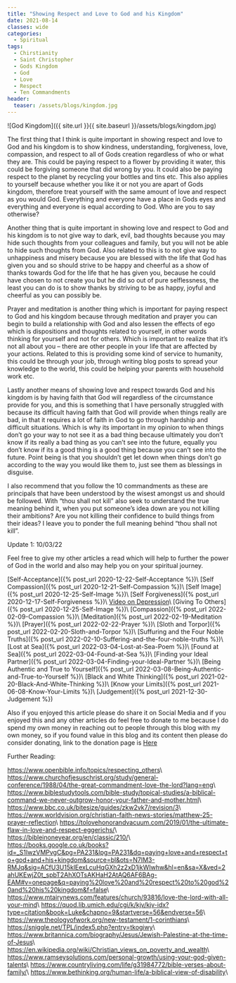 ```yaml
---
title: "Showing Respect and Love to God and his Kingdom"
date: 2021-08-14
classes: wide
categories:
  - Spiritual 
tags: 
  - Chirstianity
  - Saint Christopher
  - Gods Kingdom
  - God
  - Love
  - Respect
  - Ten Commandments
header: 
  teaser: /assets/blogs/kingdom.jpg
---
```


![God Kingdom]({{ site.url }}{{ site.baseurl }}/assets/blogs/kingdom.jpg)

The first thing that I think is quite important in showing respect and love to God and his kingdom is to show kindness, understanding, forgiveness, love, compassion, and respect to all of Gods creation regardless of who or what they are. This could be paying respect to a flower by providing it water, this could be forgiving someone that did wrong by you. It could also be paying respect to the planet by recycling your bottles and tins etc. This also applies to yourself because whether you like it or not you are apart of Gods kingdom, therefore treat yourself with the same amount of love and respect as you would God. Everything and everyone have a place in Gods eyes and everything and everyone is equal according to God. Who are you to say otherwise?

Another thing that is quite important in showing love and respect to God and his kingdom is to not give way to dark, evil, bad thoughts because you may hide such thoughts from your colleagues and family, but you will not be able to hide such thoughts from God. Also related to this is to not give way to unhappiness and misery because you are blessed with the life that God has given you and so should strive to be happy and cheerful as a show of thanks towards God for the life that he has given you, because he could have chosen to not create you but he did so out of pure selflessness, the least you can do is to show thanks by striving to be as happy, joyful and cheerful as you can possibly be. 

Prayer and meditation is another thing which is important for paying respect to God and his kingdom because through meditation and prayer you can begin to build a relationship with God and also lessen the effects of ego which is dispositions and thoughts related to yourself, in other words thinking for yourself and not for others. Which is important to realize that it’s not all about you – there are other people in your life that are affected by your actions. Related to this is providing some kind of service to humanity, this could be through your job, through writing blog posts to spread your knowledge to the world, this could be helping your parents with household work etc. 

Lastly another means of showing love and respect towards God and his kingdom is by having faith that God will regardless of the circumstance provide for you, and this is something that I have personally struggled with because its difficult having faith that God will provide when things really are bad, in that it requires a lot of faith in God to go through hardship and difficult situations. Which is why its important in my opinion to when things don’t go your way to not see it as a bad thing because ultimately you don’t know if its really a bad thing as you can’t see into the future, equally you don’t know if its a good thing is a good thing because you can’t see into the future. Point being is that you shouldn’t get let down when things don’t go according to the way you would like them to, just see them as blessings in disguise. 

I also recommend that you follow the 10 commandments as these are principals that have been understood by the wisest amongst us and should be followed. With “thou shall not kill” also seek to understand the true meaning behind it, when you put someone’s idea down are you not killing their ambitions? Are you not killing their confidence to build things from their ideas? I leave you to ponder the full meaning behind “thou shall not kill”. 

Update 1: 10/03/22

Feel free to give my other articles a read which will help to further the power of God in the world and also may help you on your spiritual journey.

[Self-Acceptance]({% post_url 2020-12-22-Self-Acceptance %})\\
[Self Compassion]({% post_url 2020-12-21-Self-Compassion %})\\
[Self Image]({% post_url 2020-12-25-Self-Image %})\\
[Self Forgiveness]({% post_url 2020-12-17-Self-Forgiveness %})\\
[Video on Depression](https://www.youtube.com/watch?v=TVgQ_tgWMyU&t=7s)\\
[Giving To Others]({% post_url 2020-12-25-Self-Image %})\\
[Compassion]({% post_url 2022-02-09-Compassion %})\\
[Meditation]({% post_url 2022-02-19-Meditation %})\\
[Prayer]({% post_url 2022-02-22-Prayer %})\\
[Sloth and Torpor]({% post_url 2022-02-20-Sloth-and-Torpor %})\\
[Suffuring and the Four Noble Truths]({% post_url 2022-02-10-Suffering-and-the-four-noble-truths %})\\
[Lost at Sea]({% post_url 2022-03-04-Lost-at-Sea-Poem %})\\
[Found at Sea]({% post_url 2022-03-04-Found-at-Sea %})\\
[Finding your Ideal Partner]({% post_url 2022-03-04-Finding-your-Ideal-Partner %})\\
[Being Authentic and True to Yourself]({% post_url 2022-03-08-Being-Authentic-and-True-to-Yourself %})\\
[Black and White Thinking]({% post_url 2021-02-20-Black-And-White-Thinking %})\\
[Know your Limits]({% post_url 2021-06-08-Know-Your-Limits %})\\
[Judgement]({% post_url 2021-12-30-Judgement %})

Also if you enjoyed this article please do share it on Social Media and if you enjoyed this and any other articles do feel free to donate to me because I do spend my own money in reaching out to people through this blog with my own money, so if you found value in this blog and its content then please do consider donating, link to the donation page is [Here](https://lovehumanity.github.io/Donate)


Further Reading:

<https://www.openbible.info/topics/respecting_others>\\
<https://www.churchofjesuschrist.org/study/general-conference/1988/04/the-great-commandment-love-the-lord?lang=eng>\\
<https://www.biblestudytools.com/bible-study/topical-studies/a-biblical-command-we-never-outgrow-honor-your-father-and-mother.html>\\
<https://www.bbc.co.uk/bitesize/guides/zkw2vk7/revision/3>\\
<https://www.worldvision.org/christian-faith-news-stories/matthew-25-prayer-reflection>\\
<https://tolovehonorandvacuum.com/2019/01/the-ultimate-flaw-in-love-and-respect-eggerichs/>\\
<https://bibleinoneyear.org/en/classic/210/>\\
<https://books.google.co.uk/books?id=_S1IwzVMPvgC&pg=PA231&lpg=PA231&dq=paying+love+and+respect+to+god+and+his+kingdom&source=bl&ots=N7IM3-RMJq&sig=ACfU3U15klEexLcuHqGXh2z2xD1jkWIwhw&hl=en&sa=X&ved=2ahUKEwjZ0t_spbT2AhXOTsAKHaH2AtAQ6AF6BAg-EAM#v=onepage&q=paying%20love%20and%20respect%20to%20god%20and%20his%20kingdom&f=false>\\
<https://www.mtairynews.com/features/church/93816/love-the-lord-with-all-your-mind>\\
<https://quod.lib.umich.edu/cgi/k/kjv/kjv-idx?type=citation&book=Luke&chapno=9&startverse=56&endverse=56>\\
<https://www.theologyofwork.org/new-testament/1-corinthians>\\
<https://sniggle.net/TPL/index5.php?entry=tkogiwy>\\
<https://www.britannica.com/biography/Jesus/Jewish-Palestine-at-the-time-of-Jesus>\\
<https://en.wikipedia.org/wiki/Christian_views_on_poverty_and_wealth>\\
<https://www.ramseysolutions.com/personal-growth/using-your-god-given-talents>\\
<https://www.countryliving.com/life/g31984772/bible-verses-about-family/>\\
<https://www.bethinking.org/human-life/a-biblical-view-of-disability>\\
